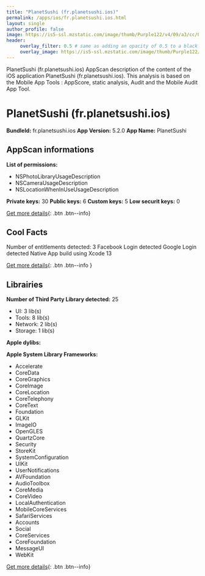 ```yaml
---
title: "PlanetSushi (fr.planetsushi.ios)"
permalink: /apps/ios/fr.planetsushi.ios.html
layout: single
author_profile: false
image: https://is5-ssl.mzstatic.com/image/thumb/Purple122/v4/09/a3/cc/09a3ccb4-cbd8-7769-18e1-3573eabf81a2/AppIcon-1x_U007emarketing-0-7-0-85-220.png/512x512bb.jpg
header: 
     overlay_filter: 0.5 # same as adding an opacity of 0.5 to a black background
     overlay_image: https://is5-ssl.mzstatic.com/image/thumb/Purple122/v4/09/a3/cc/09a3ccb4-cbd8-7769-18e1-3573eabf81a2/AppIcon-1x_U007emarketing-0-7-0-85-220.png/512x512bb.jpg
---
```

PlanetSushi (fr.planetsushi.ios) AppScan description of the content of the iOS application PlanetSushi (fr.planetsushi.ios). This analysis is based on the Mobile App Tools : AppScore, static analysis, Audit and the Mobile Audit App Tool.

# PlanetSushi (fr.planetsushi.ios)

**BundleId:** fr.planetsushi.ios
**App Version:** 5.2.0
**App Name:** PlanetSushi


## AppScan informations 

**List of permissions:** 
- NSPhotoLibraryUsageDescription
- NSCameraUsageDescription
- NSLocationWhenInUseUsageDescription
  
  
**Private keys:** 30
**Public keys:** 6
**Custom keys:** 5
**Low securit keys:** 0
  
[Get more details](/pricing.html){: .btn .btn--info}

## Cool Facts

Number of entitlements detected: 3
Facebook Login detected
Google Login detected
Native App
build using Xcode 13
  
[Get more details](/pricing.html){: .btn .btn--info }

## Librairies 
**Number of Third Party Library detected:** 25
- UI: 3 lib(s)
- Tools: 8 lib(s)
- Network: 2 lib(s)
- Storage: 1 lib(s)


**Apple dylibs:**


**Apple System Library Frameworks:**
- Accelerate
- CoreData
- CoreGraphics
- CoreImage
- CoreLocation
- CoreTelephony
- CoreText
- Foundation
- GLKit
- ImageIO
- OpenGLES
- QuartzCore
- Security
- StoreKit
- SystemConfiguration
- UIKit
- UserNotifications
- AVFoundation
- AudioToolbox
- CoreMedia
- CoreVideo
- LocalAuthentication
- MobileCoreServices
- SafariServices
- Accounts
- Social
- CoreServices
- CoreFoundation
- MessageUI
- WebKit


  
[Get more details](/pricing.html){: .btn .btn--info}

